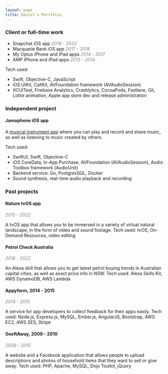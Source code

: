 ```yaml
---
layout: page
title: Daniel's Portfolio
---
```


### Client or full-time work

- Snapchat iOS app _<span style="color: grey">2019 - 2022</span>_
- Macquarie Bank iOS app _<span style="color: grey">2017 - 2018</span>_
- My Optus iPhone and iPad apps _<span style="color: grey">2014 - 2017</span>_
- AMP iPhone and iPad apps  _<span style="color: grey">2013 - 2014</span>_

Tech used:

- Swift, Objective-C, JavaScript
- iOS UIKit, CallKit, AVFoundation framework (AVAudioSession) 
- XCUITest, Firebase Analytics, Crashlytics, CocoaPods, Fastlane, Git, Lottie animation, Apple app store dev and release administration


### Independent project

#### Jamophone iOS app

A [musical instrument app](https://apps.apple.com/app/id535422655) where you can play and record and share music, as well as listening to music created by others.

Tech used: 

- SwiftUI, Swift, Objective-C
- iOS CoreData, In-App Purchase, AVFoundation (AVAudioSession), Audio Toolbox framework (AudioUnit)
- Backend service: Go, PostgresSQL, Docker
- Sound synthesis, real-time audio playback and recording


### Past projects

#### Nature tvOS app

_<span style="color: grey">2015 - 2022</span>_

A tvOS app that allows you to be immersed in a variety of virtual natural landscape, in the form of video and sound footage. Tech used: tvOS, On-Demand Resources, video editing

#### Petrol Check Australia

_<span style="color: grey">2018 - 2022</span>_

An Alexa skill that allows you to get latest petrol buying trends in Australian capital cities, as well as exact price info in NSW.
Tech used: Alexa Skills Kit, AWS DynamoDB, AWS Lambda

#### Appyform, 2014 - 2015

_<span style="color: grey">2014 - 2015</span>_

A service for app developers to collect feedback for their apps easily.
Tech used: Node.js, Express.js, MySQL, Ember.js, AngularJS, Bootstrap, AWS EC2, AWS SES, Stripe

#### GeeftAway, 2009 - 2010

_<span style="color: grey">2009 - 2010</span>_

A website and a Facebook application that allows people to upload descriptions and photos of household items that they want to sell or give away.
Tech used: PHP, Apache, MySQL, Dojo Toolkit, jQuery

